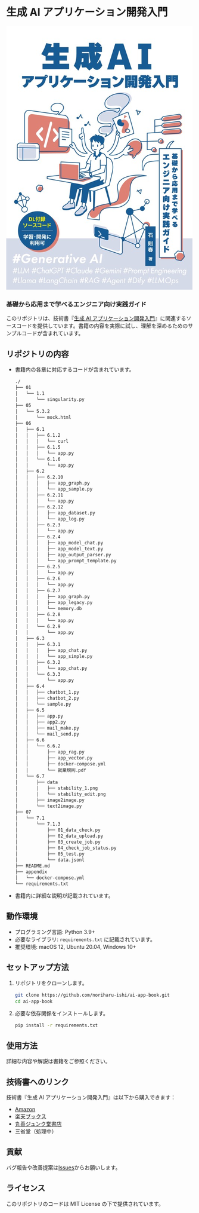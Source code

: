 # 生成 AI アプリケーション開発入門

![](images/cover.jpg)



### 基礎から応用まで学べるエンジニア向け実践ガイド

このリポジトリは、技術書『[生成 AI アプリケーション開発入門](https://www.amazon.co.jp/gp/product/4991400805)』に関連するソースコードを提供しています。書籍の内容を実際に試し、理解を深めるためのサンプルコードが含まれています。



## リポジトリの内容

- 書籍内の各章に対応するコードが含まれています。

  ```
  ./
  ├── 01
  │   └── 1.1
  │       └── singularity.py
  ├── 05
  │   └── 5.3.2
  │       └── mock.html
  ├── 06
  │   ├── 6.1
  │   │   ├── 6.1.2
  │   │   │   └── curl
  │   │   ├── 6.1.5
  │   │   │   └── app.py
  │   │   └── 6.1.6
  │   │       └── app.py
  │   ├── 6.2
  │   │   ├── 6.2.10
  │   │   │   ├── app_graph.py
  │   │   │   └── app_sample.py
  │   │   ├── 6.2.11
  │   │   │   └── app.py
  │   │   ├── 6.2.12
  │   │   │   ├── app_dataset.py
  │   │   │   └── app_log.py
  │   │   ├── 6.2.3
  │   │   │   └── app.py
  │   │   ├── 6.2.4
  │   │   │   ├── app_model_chat.py
  │   │   │   ├── app_model_text.py
  │   │   │   ├── app_output_parser.py
  │   │   │   └── app_prompt_template.py
  │   │   ├── 6.2.5
  │   │   │   └── app.py
  │   │   ├── 6.2.6
  │   │   │   └── app.py
  │   │   ├── 6.2.7
  │   │   │   ├── app_graph.py
  │   │   │   ├── app_legacy.py
  │   │   │   └── memory.db
  │   │   ├── 6.2.8
  │   │   │   └── app.py
  │   │   └── 6.2.9
  │   │       └── app.py
  │   ├── 6.3
  │   │   ├── 6.3.1
  │   │   │   ├── app_chat.py
  │   │   │   └── app_simple.py
  │   │   ├── 6.3.2
  │   │   │   └── app_chat.py
  │   │   └── 6.3.3
  │   │       └── app.py
  │   ├── 6.4
  │   │   ├── chatbot_1.py
  │   │   ├── chatbot_2.py
  │   │   └── sample.py
  │   ├── 6.5
  │   │   ├── app.py
  │   │   ├── app2.py
  │   │   ├── mail_make.py
  │   │   └── mail_send.py
  │   ├── 6.6
  │   │   └── 6.6.2
  │   │       ├── app_rag.py
  │   │       ├── app_vector.py
  │   │       ├── docker-compose.yml
  │   │       └── 就業規則.pdf
  │   └── 6.7
  │       ├── data
  │       │   ├── stability_1.png
  │       │   └── stability_edit.png
  │       ├── image2image.py
  │       └── text2image.py
  ├── 07
  │   └── 7.1
  │       └── 7.1.3
  │           ├── 01_data_check.py
  │           ├── 02_data_upload.py
  │           ├── 03_create_job.py
  │           ├── 04_check_job_status.py
  │           ├── 05_test.py
  │           └── data.jsonl
  ├── README.md
  ├── appendix
  │   └── docker-compose.yml
  └── requirements.txt
  
  ```

- 書籍内に詳細な説明が記載されています。



## 動作環境

- プログラミング言語: Python 3.9+
- 必要なライブラリ: `requirements.txt` に記載されています。
- 推奨環境: macOS 12, Ubuntu 20.04, Windows 10+



## セットアップ方法

1. リポジトリをクローンします。

   ```bash
   git clone https://github.com/noriharu-ishi/ai-app-book.git
   cd ai-app-book
   ```

2. 必要な依存関係をインストールします。

   ```bash
   pip install -r requirements.txt
   ```



## 使用方法

詳細な内容や解説は書籍をご参照ください。



## 技術書へのリンク

技術書『生成 AI アプリケーション開発入門』は以下から購入できます：

- [Amazon](https://www.amazon.co.jp/gp/product/4991400805)
- [楽天ブックス](https://books.rakuten.co.jp/rb/18100379)
- [丸善ジュンク堂書店](https://www.maruzenjunkudo.co.jp/products/9784991400803)
- 三省堂（処理中）




## 貢献

バグ報告や改善提案は[Issues](https://github.com/noriharu-ishi/ai-app-book/issues)からお願いします。



## ライセンス

このリポジトリのコードは MIT License の下で提供されています。

